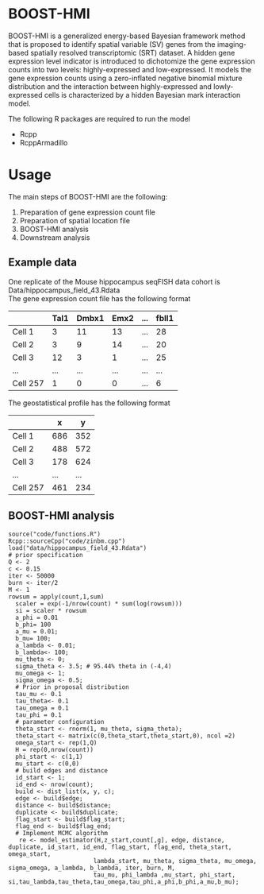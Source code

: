 # BOOST-HMI

BOOST-HMI is a generalized energy-based Bayesian framework method that is proposed to identify spatial variable (SV) genes from the imaging-based spatially resolved transcriptomic (SRT) dataset. A hidden gene expression level indicator is introduced to dichotomize the gene expression counts into two levels: highly-expressed and low-expressed. It models the gene expression counts using a zero-inflated negative binomial mixture distribution and the interaction between highly-expressed and lowly-expressed cells is characterized by a hidden Bayesian mark interaction model. 

The following R packages are required to run the model <br/>
+ Rcpp
+ RcppArmadillo

# Usage

The main steps of BOOST-HMI are the following:

1. Preparation of gene expression count file <br/>
2. Preparation of spatial location file <br/>
3. BOOST-HMI analysis <br/>
4. Downstream analysis <br/>

## Example data

One replicate of the Mouse hippocampus seqFISH data cohort is Data/hippocampus_field_43.Rdata <br/>
The gene expression count file has the following format

|  |Tal1|Dmbx1|Emx2|...|fbll1|
|-----|-----|-----|-----|-----|-----|
|Cell 1| 3|11|13|...|28|
|Cell 2|3|9|14|...|20|
|Cell 3|12|3|1|...|25|
|...|...|...|...|...|...|
|Cell 257|1|0|0|...|6|

The geostatistical profile has the following format

|  |x|y|
|-----|-----|-----|
|Cell 1| 686|352|
|Cell 2|488|572|
|Cell 3|178|624|
|...|...|...|
|Cell 257|461|234|

## BOOST-HMI analysis
```{r}
source("code/functions.R")
Rcpp::sourceCpp("code/zinbm.cpp")
load("data/hippocampus_field_43.Rdata")
# prior specification
Q <- 2
c <- 0.15
iter <- 50000
burn <- iter/2
M <- 1
rowsum = apply(count,1,sum)
  scaler = exp(-1/nrow(count) * sum(log(rowsum)))
  si = scaler * rowsum
  a_phi = 0.01
  b_phi= 100
  a_mu = 0.01; 
  b_mu= 100; 
  a_lambda <- 0.01;
  b_lambda<- 100;
  mu_theta <- 0;
  sigma_theta <- 3.5; # 95.44% theta in (-4,4)
  mu_omega <- 1;
  sigma_omega <- 0.5;
  # Prior in proposal distribution
  tau_mu <- 0.1 
  tau_theta<- 0.1
  tau_omega = 0.1
  tau_phi = 0.1   
  # parameter configuration
  theta_start <- rnorm(1, mu_theta, sigma_theta); 
  theta_start <- matrix(c(0,theta_start,theta_start,0), ncol =2)
  omega_start <- rep(1,Q)
  H = rep(0,nrow(count))
  phi_start <- c(1,1)
  mu_start <- c(0,0)
  # build edges and distance
  id_start <- 1;
  id_end <- nrow(count);
  build <- dist_list(x, y, c);
  edge <- build$edge;
  distance <- build$distance;
  duplicate <- build$duplicate;
  flag_start <- build$flag_start;
  flag_end <- build$flag_end;
  # Implement MCMC algorithm
   re <- model_estimator(H,z_start,count[,g], edge, distance, duplicate, id_start, id_end, flag_start, flag_end, theta_start, omega_start, 
                        lambda_start, mu_theta, sigma_theta, mu_omega, sigma_omega, a_lambda, b_lambda, iter, burn, M, 
                        tau_mu, phi_lambda ,mu_start, phi_start, si,tau_lambda,tau_theta,tau_omega,tau_phi,a_phi,b_phi,a_mu,b_mu);
```




  

